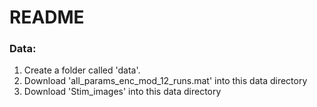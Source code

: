 # README

### Data:
1. Create a folder called 'data'.
2. Download 'all_params_enc_mod_12_runs.mat' into this data directory
3. Download 'Stim_images' into this data directory
